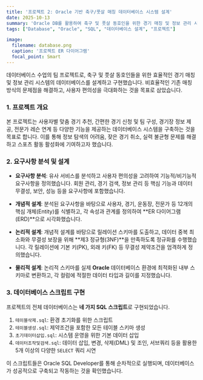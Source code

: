 ```yaml
---
title: '프로젝트 2: Oracle 기반 축구/풋살 매칭 데이터베이스 시스템 설계'
date: 2025-10-13
summary: 'Oracle DB를 활용하여 축구 및 풋살 동호인을 위한 경기 매칭 및 정보 관리 시스템의 데이터베이스를 설계하고 구현했습니다. 요구사항 분석부터 물리적 설계, SQL 스크립트 작성까지 전 과정을 수행했습니다.'
tags: ["Database", "Oracle", "SQL", "데이터베이스 설계", "프로젝트"]

image:
  filename: database.png
  caption: '프로젝트 ER 다이어그램'
  focal_point: Smart
---
```


데이터베이스 수업의 팀 프로젝트로, 축구 및 풋살 동호인들을 위한 효율적인 경기 매칭 및 정보 관리 시스템의 데이터베이스를 설계하고 구현했습니다. 비효율적인 기존 매칭 방식의 문제점을 해결하고, 사용자 편의성을 극대화하는 것을 목표로 삼았습니다.

### 1. 프로젝트 개요

본 프로젝트는 사용자별 맞춤 경기 추천, 간편한 경기 신청 및 팀 구성, 경기장 정보 제공, 전문가 레슨 연계 등 다양한 기능을 제공하는 데이터베이스 시스템을 구축하는 것을 목표로 합니다. 이를 통해 정보 탐색의 어려움, 잦은 경기 취소, 실력 불균형 문제를 해결하고 스포츠 활동 활성화에 기여하고자 했습니다.

### 2. 요구사항 분석 및 설계

-   **요구사항 분석**: 유사 서비스를 분석하고 사용자 편의성을 고려하여 기능적/비기능적 요구사항을 정의했습니다. 회원 관리, 경기 검색, 정보 관리 등 핵심 기능과 데이터 무결성, 보안, 성능 등을 요구사항에 포함했습니다.

-   **개념적 설계**: 분석된 요구사항을 바탕으로 사용자, 경기, 운동장, 전문가 등 12개의 핵심 개체(Entity)를 식별하고, 각 속성과 관계를 정의하여 **ER 다이어그램(ERD)**으로 시각화했습니다.

-   **논리적 설계**: 개념적 설계를 바탕으로 릴레이션 스키마를 도출하고, 데이터 중복 최소화와 무결성 보장을 위해 **제3 정규형(3NF)**을 만족하도록 정규화를 수행했습니다. 각 릴레이션에 기본 키(PK), 외래 키(FK) 등 무결성 제약조건을 엄격하게 정의했습니다.

-   **물리적 설계**: 논리적 스키마를 실제 **Oracle** 데이터베이스 환경에 최적화된 내부 스키마로 변환하고, 각 컬럼에 적절한 데이터 타입과 길이를 지정했습니다.

### 3. 데이터베이스 스크립트 구현

프로젝트의 전체 데이터베이스는 **네 가지 SQL 스크립트**로 구현되었습니다.
1.  `테이블삭제.sql`: 환경 초기화를 위한 스크립트
2.  `테이블생성.sql`: 제약조건을 포함한 모든 테이블 스키마 생성
3.  `초기데이터삽입.sql`: 시스템 운영을 위한 기본 데이터 삽입
4.  `데이터조작및검색.sql`: 데이터 삽입, 변경, 삭제(DML) 및 조인, 서브쿼리 등을 활용한 5개 이상의 다양한 `SELECT` 쿼리 시연

이 스크립트들은 Oracle SQL Developer를 통해 순차적으로 실행되며, 데이터베이스가 성공적으로 구축되고 작동하는 것을 확인했습니다.

